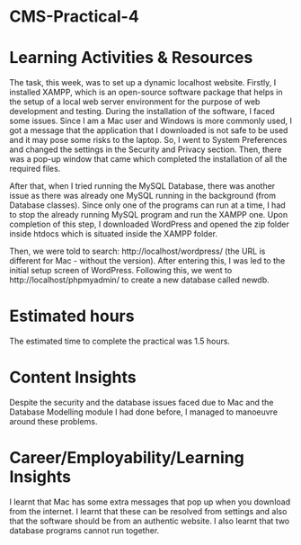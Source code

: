 # CMS-Practical-4

# Learning Activities & Resources
The task, this week, was to set up a dynamic localhost website. Firstly, I installed XAMPP, which is an open-source software package that helps in the setup of a local web server environment for the purpose of web development and testing. During the installation of the software, I faced some issues. Since I am a Mac user and Windows is more commonly used, I got a message that the application that I downloaded is not safe to be used and it may pose some risks to the laptop. So, I went to System Preferences and changed the settings in the Security and Privacy section. Then, there was a pop-up window that came which completed the installation of all the required files. 

After that, when I tried running the MySQL Database, there was another issue as there was already one MySQL running in the background (from Database classes). Since only one of the programs can run at a time, I had to stop the already running MySQL program and run the XAMPP one. Upon completion of this step, I downloaded WordPress and opened the zip folder inside htdocs which is situated inside the XAMPP folder. 

Then, we were told to search: http://localhost/wordpress/ (the URL is different for Mac - without the version). After entering this, I was led to the initial setup screen of WordPress. Following this, we went to http://localhost/phpmyadmin/ to create a new database called newdb.

# Estimated hours
The estimated time to complete the practical was 1.5 hours. 

# Content Insights
Despite the security and the database issues faced due to Mac and the Database Modelling module I had done before, I managed to manoeuvre around these problems.

# Career/Employability/Learning Insights
I learnt that Mac has some extra messages that pop up when you download from the internet. I learnt that these can be resolved from settings and also that the software should be from an authentic website. I also learnt that two database programs cannot run together.
